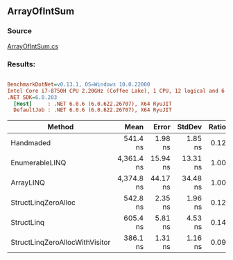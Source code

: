 ﻿## ArrayOfIntSum

### Source
[ArrayOfIntSum.cs](../../src/StructLinq.Benchmark/ArrayOfIntSum.cs)

### Results:
``` ini

BenchmarkDotNet=v0.13.1, OS=Windows 10.0.22000
Intel Core i7-8750H CPU 2.20GHz (Coffee Lake), 1 CPU, 12 logical and 6 physical cores
.NET SDK=6.0.203
  [Host]     : .NET 6.0.6 (6.0.622.26707), X64 RyuJIT
  DefaultJob : .NET 6.0.6 (6.0.622.26707), X64 RyuJIT


```
|                         Method |       Mean |    Error |   StdDev | Ratio |  Gen 0 | Allocated |
|------------------------------- |-----------:|---------:|---------:|------:|-------:|----------:|
|                      Handmaded |   541.4 ns |  1.98 ns |  1.85 ns |  0.12 |      - |         - |
|                 EnumerableLINQ | 4,361.4 ns | 15.94 ns | 13.31 ns |  1.00 |      - |      32 B |
|                      ArrayLINQ | 4,374.8 ns | 44.17 ns | 34.48 ns |  1.00 |      - |      32 B |
|            StructLinqZeroAlloc |   542.8 ns |  2.35 ns |  1.96 ns |  0.12 |      - |         - |
|                     StructLinq |   605.4 ns |  5.81 ns |  4.53 ns |  0.14 | 0.0067 |      32 B |
| StructLinqZeroAllocWithVisitor |   386.1 ns |  1.31 ns |  1.16 ns |  0.09 |      - |         - |
